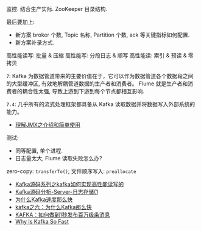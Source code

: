 
监控.
结合生产实际.
ZooKeeper 目录结构.

最后要加上:
- 新方案 broker 个数, Topic 名称, Partition 个数, ack 等关键指标如何配置.
- 新方案补录方式.

高性能读写: 批量 & 压缩
高性能写: 分段日志 & 顺写
高性能读: 索引 & 预读 & 零拷贝

`7`: Kafka 为数据管道带来的主要价值在于，它可以作为数据管道各个数据段之间的大型缓冲区, 有效地解耦管道数据的生产者和消费者。
Flume 就是生产者和消费者的耦合性太强, 导致上游到下游到每个节点都相互影响.

`7.4`: 几乎所有的流式处理框架都具备从 Kafka 读取数据并将数据写入外部系统的能力。

- [理解JMX之介绍和简单使用](https://blog.csdn.net/lmy86263/article/details/71037316)

测试:
  - 同等配置, 单个进程.
  - 日志量太大, Flume 读取失败怎么办?

zero-copy: `transferTo()`;
文件顺序写入: `preallocate`
- [Kafka源码系列之kafka如何实现高性能读写的](https://cloud.tencent.com/developer/article/1032487)
- [Kafka源码分析-Server-日志存储(1](https://www.jianshu.com/p/107ea6311eae)
- [为什么Kafka速度那么快](https://www.cnblogs.com/binyue/p/10308754.html)
- [kafka之六：为什么Kafka那么快](https://www.cnblogs.com/duanxz/p/4705164.html)
- [KAFKA：如何做到1秒发布百万级条消息](http://rdc.hundsun.com/portal/article/709.html)
- [Why Is Kafka So Fast](http://searene.me/2017/07/09/Why-is-Kafka-so-fast/)
